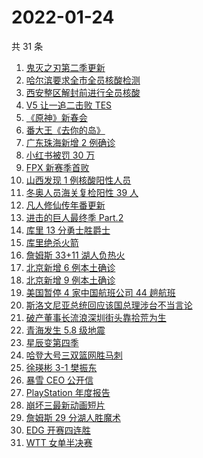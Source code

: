 # 2022-01-24

共 31 条

<!-- BEGIN ZHIHUSEARCH -->
<!-- 最后更新时间 Mon Jan 24 2022 16:10:44 GMT+0800 (China Standard Time) -->
1. [鬼灭之刃第二季更新](https://www.zhihu.com/search?q=鬼灭之刃)
1. [哈尔滨要求全市全员核酸检测](https://www.zhihu.com/search?q=哈尔滨全员核酸检测)
1. [西安整区解封前进行全员核酸](https://www.zhihu.com/search?q=西安解封)
1. [V5 让一追二击败 TES](https://www.zhihu.com/search?q=tes)
1. [《原神》新春会](https://www.zhihu.com/search?q=原神)
1. [番大王《去你的岛》](https://www.zhihu.com/search?q=去你的岛)
1. [广东珠海新增 2 例确诊](https://www.zhihu.com/search?q=广东疫情)
1. [小红书被罚 30 万](https://www.zhihu.com/search?q=小红书)
1. [FPX 新赛季首败](https://www.zhihu.com/search?q=fpx)
1. [山西发现 1 例核酸阳性人员](https://www.zhihu.com/search?q=山西疫情)
1. [冬奥人员海关复检阳性 39 人](https://www.zhihu.com/search?q=冬奥人员复检阳性)
1. [凡人修仙传年番更新  ](https://www.zhihu.com/search?q=凡人修仙传)
1. [进击的巨人最终季 Part.2](https://www.zhihu.com/search?q=进击的巨人)
1. [库里 13 分勇士胜爵士](https://www.zhihu.com/search?q=勇士)
1. [库里绝杀火箭](https://www.zhihu.com/search?q=库里)
1. [詹姆斯 33+11 湖人负热火](https://www.zhihu.com/search?q=湖人)
1. [北京新增 6 例本土确诊](https://www.zhihu.com/search?q=北京疫情)
1. [北京新增 9 例本土确诊](https://www.zhihu.com/search?q=北京疫情)
1. [美国暂停 4 家中国航班公司 44 趟航班](https://www.zhihu.com/search?q=美国暂停4家中国航班公司)
1. [斯洛文尼亚总统回应该国总理涉台不当言论](https://www.zhihu.com/search?q=斯洛文尼亚)
1. [破产董事长流浪深圳街头靠拾荒为生](https://www.zhihu.com/search?q=破产董事长拾荒)
1. [青海发生 5.8 级地震](https://www.zhihu.com/search?q=青海地震)
1. [星辰变第四季](https://www.zhihu.com/search?q=星辰变)
1. [哈登大号三双篮网胜马刺](https://www.zhihu.com/search?q=篮网)
1. [徐瑛彬 3-1 樊振东](https://www.zhihu.com/search?q=樊振东)
1. [暴雪 CEO 公开信 ](https://www.zhihu.com/search?q=暴雪)
1. [PlayStation 年度报告](https://www.zhihu.com/search?q=playstation)
1. [崩坏三最新动画短片 ](https://www.zhihu.com/search?q=崩坏3)
1. [詹姆斯 29 分湖人胜魔术](https://www.zhihu.com/search?q=湖人)
1. [EDG 开赛四连胜](https://www.zhihu.com/search?q=edg)
1. [WTT 女单半决赛](https://www.zhihu.com/search?q=wtt)
<!-- END ZHIHUSEARCH -->

